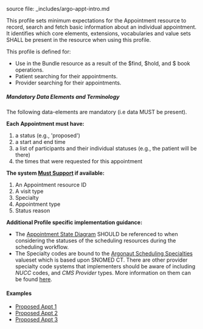 source file: _includes/argo-appt-intro.md


This profile sets minimum expectations for the Appointment resource to record, search and fetch basic information about an individual appointment. It identifies which core elements, extensions, vocabularies and value sets SHALL be present in the resource when using this profile.

This profile is defined for:

- Use in the Bundle resource as a result of the $find, $hold, and $ book operations.
- Patient searching for their appointments.
- Provider searching for their appointments.

##### Mandatory Data Elements and Terminology

The following data-elements are mandatory (i.e data MUST be present).

**Each Appointment must have:**

1. a status (e.g., 'proposed')
1. a start and end time
1. a list of participants and their individual statuses (e.g., the patient will be there)
1. the times that were requested for this appointment

**The system [Must Support]({{site.data.fhir.uscore}}guidance.html#must-support) if available:**

1. An Appointment resource ID
1. A visit type
1. Specialty
1. Appointment type
1. Status reason

**Additional Profile specific implementation guidance:**

 - The [Appointment State Diagram](state-diagram.html) SHOULD be referenced to when considering the statuses of the scheduling resources during the scheduling workflow.
 - The Specialty codes are bound to the [Argonaut Scheduling Specialties](ValueSet-specialty.html) valueset which is based upon SNOMED CT.  There are other provider specialty code systems that implementers should be aware of including *NUCC* codes, and *CMS Provider* types.  More information on them can be found [here](https://www.cms.gov/Medicare/Provider-Enrollment-and-Certification/MedicareProviderSupEnroll/Taxonomy.html).

#### Examples

- [Proposed Appt 1](Appointment-proposed-appt1.html)
- [Proposed Appt 2](Appointment-proposed-appt2.html)
- [Proposed Appt 3](Appointment-proposed-appt3.html)
